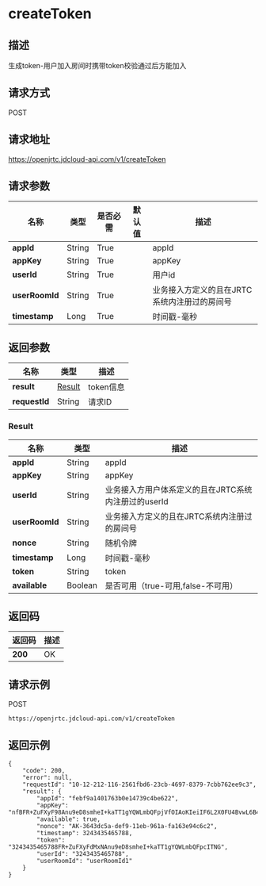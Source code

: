# createToken


## 描述
生成token-用户加入房间时携带token校验通过后方能加入


## 请求方式
POST

## 请求地址
https://openjrtc.jdcloud-api.com/v1/createToken


## 请求参数
|名称|类型|是否必需|默认值|描述|
|---|---|---|---|---|
|**appId**|String|True| |appId|
|**appKey**|String|True| |appKey|
|**userId**|String|True| |用户id|
|**userRoomId**|String|True| |业务接入方定义的且在JRTC系统内注册过的房间号|
|**timestamp**|Long|True| |时间戳-毫秒|


## 返回参数
|名称|类型|描述|
|---|---|---|
|**result**|[Result](createtoken#result)|token信息|
|**requestId**|String|请求ID|

### <div id="result">Result</div>
|名称|类型|描述|
|---|---|---|
|**appId**|String|appId|
|**appKey**|String|appKey|
|**userId**|String|业务接入方用户体系定义的且在JRTC系统内注册过的userId|
|**userRoomId**|String|业务接入方定义的且在JRTC系统内注册过的房间号|
|**nonce**|String|随机令牌|
|**timestamp**|Long|时间戳-毫秒|
|**token**|String|token|
|**available**|Boolean|是否可用（true-可用,false-不可用）|

## 返回码
|返回码|描述|
|---|---|
|**200**|OK|

## 请求示例
POST
```
https://openjrtc.jdcloud-api.com/v1/createToken

```

## 返回示例
```
{
    "code": 200, 
    "error": null, 
    "requestId": "10-12-212-116-2561fbd6-23cb-4697-8379-7cbb762ee9c3", 
    "result": {
        "appId": "febf9a1401763b0e14739c4be622", 
        "appKey": "nfBFR+ZuFXyF98Anu9eD8smheI+kaTT1gYQWLmbQFpjVfOIAoKIeiIF6L2X0FU4BvwL6B4wtqyh2A==", 
        "available": true, 
        "nonce": "AK-3643dc5a-def9-11eb-961a-fa163e94c6c2", 
        "timestamp": 3243435465788, 
        "token": "3243435465788FR+ZuFXyFdMxNAnu9eD8smheI+kaTT1gYQWLmbQFpcITNG", 
        "userId": "3243435465788", 
        "userRoomId": "userRoomId1"
    }
}
```
